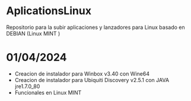 # AplicationsLinux

Repositorio para la subir aplicaciones y lanzadores para Linux basado en DEBIAN (Linux MINT )

# 01/04/2024

- Creacion de instalador para Winbox v3.40 con Wine64
- Creacion de instalador para Ubiquiti Discovery v2.5.1 con JAVA jre1.7.0_80
- Funcionales en Linux MINT
